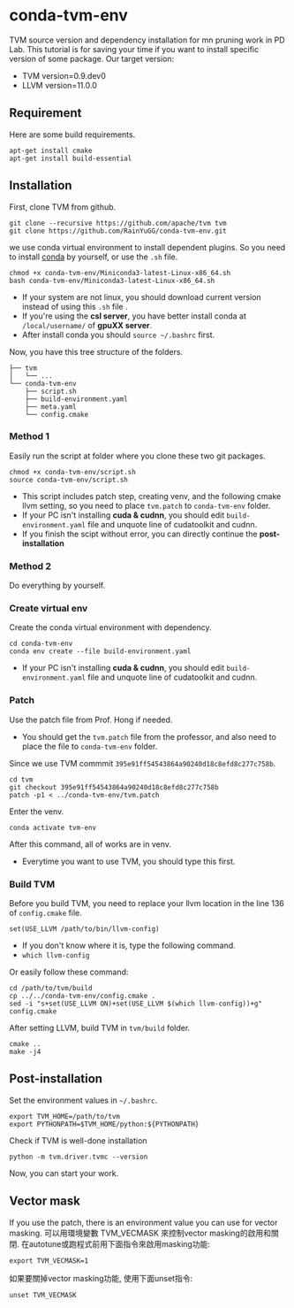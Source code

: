 # conda-tvm-env
TVM source version and dependency installation for mn pruning work in PD Lab.
This tutorial is for saving your time if you want to install specific version of some package.
Our target version: 
- TVM version=0.9.dev0
- LLVM version=11.0.0

## Requirement
Here are some build requirements.
```shell
apt-get install cmake
apt-get install build-essential
```

## Installation

First, clone TVM from github.
```shell
git clone --recursive https://github.com/apache/tvm tvm
git clone https://github.com/RainYuGG/conda-tvm-env.git
```

we use conda virtual environment to install dependent plugins.
So you need to install [conda](https://docs.conda.io/projects/conda/en/latest/user-guide/install/linux.html) by yourself, or use the ```.sh``` file.
```shell
chmod +x conda-tvm-env/Miniconda3-latest-Linux-x86_64.sh
bash conda-tvm-env/Miniconda3-latest-Linux-x86_64.sh
```
- If your system are not linux, you should download current version instead of using this ```.sh``` file .
- If you're using the **csl server**, you have better install conda at ```/local/username/``` of **gpuXX server**.
- After install conda you should ```source ~/.bashrc``` first.

Now, you have this tree structure of the folders.
```shell
├── tvm
│   └── ... 
└── conda-tvm-env
    ├── script.sh
    ├── build-environment.yaml
    ├── meta.yaml
    └── config.cmake

```

### Method 1
Easily run the script at folder where you clone these two git packages.
```shell
chmod +x conda-tvm-env/script.sh
source conda-tvm-env/script.sh
```
- This script includes patch step, creating venv, and the following cmake llvm setting, so you need to place ```tvm.patch``` to ```conda-tvm-env``` folder.
- If your PC isn't installing **cuda & cudnn**, you should edit ```build-environment.yaml``` file and unquote line of cudatoolkit and cudnn.
- If you finish the scipt without error, you can directly continue the __post-installation__

### Method 2

Do everything by yourself.

### Create virtual env
Create the conda virtual environment with dependency.
```shell
cd conda-tvm-env
conda env create --file build-environment.yaml
```
- If your PC isn't installing **cuda & cudnn**, you should edit ```build-environment.yaml``` file and unquote line of cudatoolkit and cudnn.



### Patch
Use the patch file from Prof. Hong if needed.
- You should get the ```tvm.patch``` file from the professor, and also need to place the file to ```conda-tvm-env``` folder.

Since we use TVM commmit ```395e91ff54543864a90240d18c8efd8c277c758b```.
```shell
cd tvm
git checkout 395e91ff54543864a90240d18c8efd8c277c758b
patch -p1 < ../conda-tvm-env/tvm.patch
```

Enter the venv.
```shell
conda activate tvm-env
```
After this command, all of works are in venv.
- Everytime you want to use TVM, you should type this first.


### Build TVM
Before you build TVM, you need to replace your llvm location in the line 136 of ```config.cmake``` file.
```shell
set(USE_LLVM /path/to/bin/llvm-config)
```
- If you don't know where it is, type the following command.
- ```which llvm-config ```

Or easily follow these command:
```shell
cd /path/to/tvm/build
cp ../../conda-tvm-env/config.cmake .
sed -i "s+set(USE_LLVM ON)+set(USE_LLVM $(which llvm-config))+g" config.cmake
```


After setting LLVM, build TVM in ```tvm/build``` folder.
```shell
cmake ..
make -j4
```


## Post-installation

Set the environment values in ``` ~/.bashrc ```. 
```shell
export TVM_HOME=/path/to/tvm
export PYTHONPATH=$TVM_HOME/python:${PYTHONPATH}
```

Check if TVM is well-done installation
```shell
python -m tvm.driver.tvmc --version
```
Now, you can start your work.

## Vector mask
If you use the patch, there is an environment value you can use for vector masking.
可以用環境變數 TVM_VECMASK 來控制vector masking的啟用和關閉.
在autotune或跑程式前用下面指令來啟用masking功能:
```shell
export TVM_VECMASK=1
```
如果要關掉vector masking功能, 使用下面unset指令:
```
unset TVM_VECMASK
```
